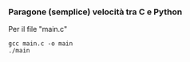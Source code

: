 ### Paragone (semplice) velocità tra C e Python
Per il file "main.c"
```
gcc main.c -o main
./main
```